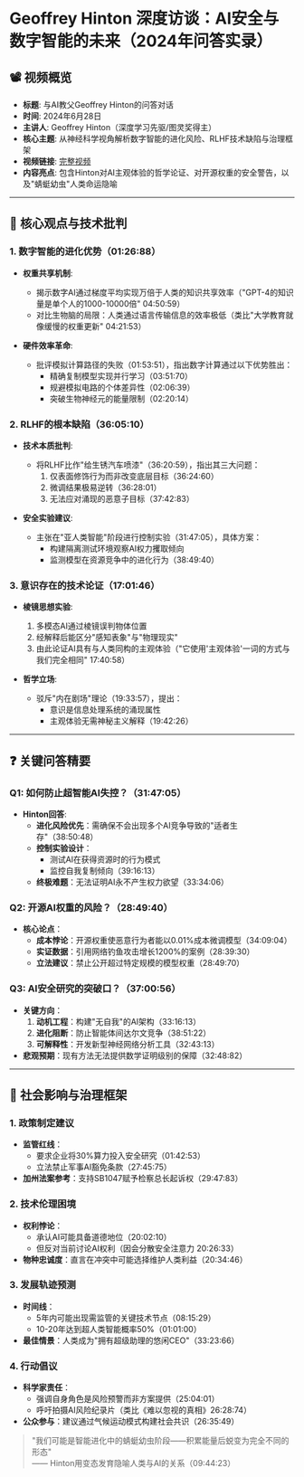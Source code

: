 # Geoffrey Hinton 深度访谈：AI安全与数字智能的未来（2024年问答实录）

## 📽️ 视频概览
- **标题**: 与AI教父Geoffrey Hinton的问答对话
- **时间**: 2024年6月28日
- **主讲人**: Geoffrey Hinton（深度学习先驱/图灵奖得主）
- **核心主题**: 从神经科学视角解析数字智能的进化风险、RLHF技术缺陷与治理框架
- **视频链接**: [完整视频](https://www.youtube.com/watch?v=PTF5Up1hMhw)
- **内容亮点**: 包含Hinton对AI主观体验的哲学论证、对开源权重的安全警告，以及"蜻蜓幼虫"人类命运隐喻

---

## 🎯 核心观点与技术批判

### 1. **数字智能的进化优势（01:26:88）**
- **权重共享机制**:
  - 揭示数字AI通过梯度平均实现万倍于人类的知识共享效率（"GPT-4的知识量是单个人的1000-10000倍" 04:50:59）
  - 对比生物脑的局限：人类通过语言传输信息的效率极低（类比"大学教育就像缓慢的权重更新" 04:21:53）

- **硬件效率革命**:
  - 批评模拟计算路径的失败（01:53:51），指出数字计算通过以下优势胜出：
    - 精确复制模型实现并行学习（03:51:70）
    - 规避模拟电路的个体差异性（02:06:39）
    - 突破生物神经元的能量限制（02:20:14）

### 2. **RLHF的根本缺陷（36:05:10）**
- **技术本质批判**:
  - 将RLHF比作"给生锈汽车喷漆"（36:20:59），指出其三大问题：
    1. 仅表面修饰行为而非改变底层目标（36:24:60）
    2. 微调结果极易逆转（36:28:01）
    3. 无法应对涌现的恶意子目标（37:42:83）

- **安全实验建议**:
  - 主张在"亚人类智能"阶段进行控制实验（31:47:05），具体方案：
    - 构建隔离测试环境观察AI权力攫取倾向
    - 监测模型在资源竞争中的进化行为（38:49:40）

### 3. **意识存在的技术论证（17:01:46）**
- **棱镜思想实验**:
  1. 多模态AI通过棱镜误判物体位置
  2. 经解释后能区分"感知表象"与"物理现实"
  3. 由此论证AI具有与人类同构的主观体验（"它使用'主观体验'一词的方式与我们完全相同" 17:40:58）

- **哲学立场**:
  - 驳斥"内在剧场"理论（19:33:57），提出：
    - 意识是信息处理系统的涌现属性
    - 主观体验无需神秘主义解释（19:42:26）

---

## ❓ 关键问答精要

### Q1: 如何防止超智能AI失控？（31:47:05）
- **Hinton回答**:
  - **进化风险优先**：需确保不会出现多个AI竞争导致的"适者生存"（38:50:48）
  - **控制实验设计**：
    - 测试AI在获得资源时的行为模式
    - 监控自我复制倾向（39:16:13）
  - **终极难题**：无法证明AI永不产生权力欲望（33:34:06）

### Q2: 开源AI权重的风险？（28:49:40）
- **核心论点**：
  - **成本悖论**：开源权重使恶意行为者能以0.01%成本微调模型（34:09:04）
  - **实证数据**：引用网络钓鱼攻击增长1200%的案例（28:39:30）
  - **立法建议**：禁止公开超过特定规模的模型权重（28:49:70）

### Q3: AI安全研究的突破口？（37:00:56）
- **关键方向**：
  1. **动机工程**：构建"无自我"的AI架构（33:16:13）
  2. **进化阻断**：防止智能体间达尔文竞争（38:51:22）
  3. **可解释性**：开发新型神经网络分析工具（32:43:13）
- **悲观预期**：现有方法无法提供数学证明级别的保障（32:48:82）

---

## 🔮 社会影响与治理框架

### 1. **政策制定建议**
- **监管红线**：
  - 要求企业将30%算力投入安全研究（01:42:53）
  - 立法禁止军事AI豁免条款（27:45:75）
- **加州法案参考**：支持SB1047赋予检察总长起诉权（29:47:83）

### 2. **技术伦理困境**
- **权利悖论**：
  - 承认AI可能具备道德地位（20:02:10）
  - 但反对当前讨论AI权利（因会分散安全注意力 20:26:33）
- **物种忠诚度**：直言在冲突中可能选择维护人类利益（20:34:46）

### 3. **发展轨迹预测**
- **时间线**：
  - 5年内可能出现需监管的关键技术节点（08:15:29）
  - 10-20年达到超人类智能概率50%（01:01:00）
- **最佳情景**：人类成为"拥有超级助理的悠闲CEO"（33:23:66）

### 4. **行动倡议**
- **科学家责任**：
  - 强调自身角色是风险预警而非方案提供（25:04:01）
  - 呼吁拍摄AI风险纪录片（类比《难以忽视的真相》26:28:74）
- **公众参与**：建议通过气候运动模式构建社会共识（26:35:49）

> "我们可能是智能进化中的蜻蜓幼虫阶段——积累能量后蜕变为完全不同的形态"  
> —— Hinton用变态发育隐喻人类与AI的关系（09:44:23）
